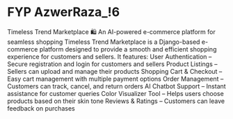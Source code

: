 # FYP AzwerRaza_!6
 Timeless Trend Marketplace 🛍️ An AI-powered e-commerce platform for seamless shopping  Timeless Trend Marketplace is a Django-based e-commerce platform designed to provide a smooth and efficient shopping experience for customers and sellers. It features:  User Authentication – Secure registration and login for customers and sellers Product Listings – Sellers can upload and manage their products Shopping Cart & Checkout – Easy cart management with multiple payment options Order Management – Customers can track, cancel, and return orders AI Chatbot Support – Instant assistance for customer queries Color Visualizer Tool – Helps users choose products based on their skin tone Reviews & Ratings – Customers can leave feedback on purchases
